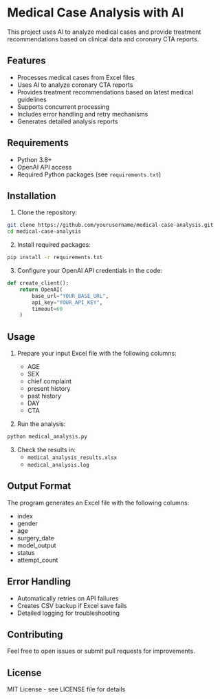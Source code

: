 # Medical Case Analysis with AI

This project uses AI to analyze medical cases and provide treatment recommendations based on clinical data and coronary CTA reports.

## Features

- Processes medical cases from Excel files
- Uses AI to analyze coronary CTA reports
- Provides treatment recommendations based on latest medical guidelines
- Supports concurrent processing
- Includes error handling and retry mechanisms
- Generates detailed analysis reports

## Requirements

- Python 3.8+
- OpenAI API access
- Required Python packages (see `requirements.txt`)

## Installation

1. Clone the repository:
```bash
git clone https://github.com/yourusername/medical-case-analysis.git
cd medical-case-analysis
```

2. Install required packages:
```bash
pip install -r requirements.txt
```

3. Configure your OpenAI API credentials in the code:
```python
def create_client():
    return OpenAI(
        base_url="YOUR_BASE_URL",
        api_key="YOUR_API_KEY",
        timeout=60
    )
```

## Usage

1. Prepare your input Excel file with the following columns:
   - AGE
   - SEX
   - chief complaint
   - present history
   - past history
   - DAY
   - CTA

2. Run the analysis:
```bash
python medical_analysis.py
```

3. Check the results in:
   - `medical_analysis_results.xlsx`
   - `medical_analysis.log`

## Output Format

The program generates an Excel file with the following columns:
- index
- gender
- age
- surgery_date
- model_output
- status
- attempt_count

## Error Handling

- Automatically retries on API failures
- Creates CSV backup if Excel save fails
- Detailed logging for troubleshooting

## Contributing

Feel free to open issues or submit pull requests for improvements.

## License

MIT License - see LICENSE file for details 